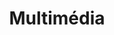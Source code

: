 ---
type: skills
title: Multimédia
skills:
- name: Graphisme
  score: 2
  details: Photoshop, Illustrator
- name: Vidéo
  score: 2
  details: After Effects, Premiere
- name: 3D
  score: 1
  details: Blender
---